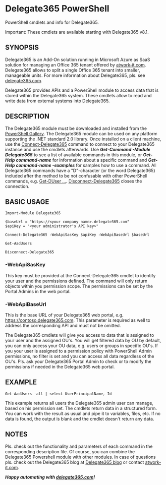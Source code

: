 # Delegate365 PowerShell
PowerShell cmdlets and info for Delegate365.

Important: These cmdlets are available starting with Delegate365 v8.1.

## SYNOPSIS
Delegate365 is an Add-On solution running in Microsoft Azure as SaaS solution for managing an Office 365 tenant offered by [atwork-it.com](https://www.atwork-it.com/). Delegate365 allows to split a single Office 365 tenant into smaller, manageable units. For more information about Delegate365, pls. see [delegate365.com](https://www.delegate365.com/).

Delegate365 provides APIs and a PowerShell module to access data that is stored within the Delegate365 system.
These cmdlets allow to read and write data from external systems into Delegate365.

## DESCRIPTION
The Delegate365 module must be downloaded and installed from the [PowerShell Gallery](https://powershellgallery.com/packages/Delegate365/). The Delegate365 module can be used on any platform supporting the .NET standard 2.0 library. Once installed on a client machine, use the [Connect-Delegate365](Connect-Delegate365.md) command to connect to your Delegate365 instance and use the cmdlets afterwards.
Use ***Get-Command -Module Delegate365*** to see a list of available commands in this module, or ***Get-Help command-name*** for information about a specific command and 
***Get-Help command-name -examples*** for samples how to use a command. All Delegate365 commands have a "D"-character (or the word Delegate365) included after the method to be not confusable with other PowerShell commands, e.g. [Get-DUser ...](Get-DUser.md). [Disconnect-Delegate365](Disconnect-Delegate365.md) closes the connection.

## BASIC USAGE
```
Import-Module Delegate365

$baseUrl = "https://<your company name>.delegate365.com"
$apiKey = "<your administrator's API key>"

Connect-Delegate365 -WebApiSasKey $apiKey -WebApiBaseUrl $baseUrl

Get-AadUsers

Disconnect-Delegate365
```

### -WebApiSasKey
This key must be provided at the Connect-Delegate365 cmdlet to identify your user and the permissions defined. The command will only return objects within you permission scope. The permissions can be set by the Portal Admins in the web portal.

### -WebApiBaseUrl
This is the base URL of your Delegate365 web portal, e.g. https://contoso.delegate365.com. This parameter is required as well to address the corresponding API and must not be omitted.

The Delegate365 cmdlets will give you access to data that is assigned to your user and the assigned OU's. You will get filtered data by OU by default, you can only access your OU data, e.g. users or groups in specific OU's.
If you your user is assigned to a permission policy with PowerShell Admin permissions, no filter is set and you can access all data regardless of the OU's. Pls. ask your Delegate365 Portal Admin to check or to modify the permissions if needed in the Delegate365 web portal.

## EXAMPLE
```
Get-AadUsers -all | select UserPrincipalName, Id
```
This example returns all users the Delegate365 admin user can manage, based on his permission set.
The cmdlets return data in a structured form. You can work with the result as usual and pipe it to variables, files, etc. If no data is found, the output is blank and the cmdlet doesn't return any data.

## NOTES
Pls. check out the functionality and parameters of each command in the corresponding description file. Of course, you can combine the Delegate365 Powershell module with other modules. In case of questions pls. check out the Delegate365 blog at [Delegate365 blog](http://blog.atwork.at/category/Delegate365) or contact [atwork-it.com](https://www.atwork-it.com/).

***Happy automating with [delegate365.com](https://www.delegate365.com/)!***
